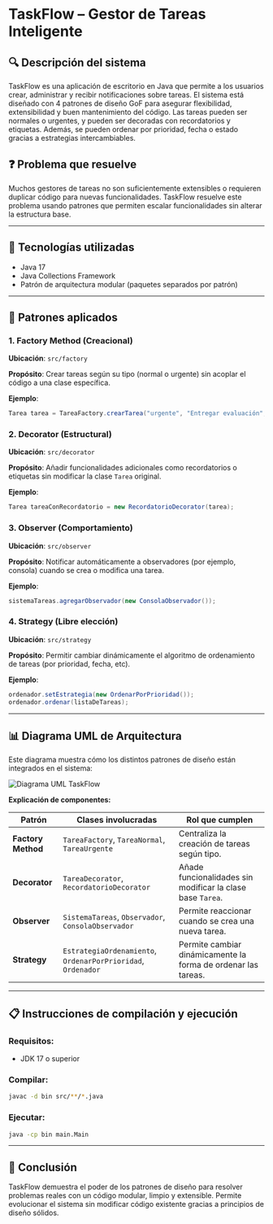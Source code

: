 # TaskFlow – Gestor de Tareas Inteligente

## 🔍 Descripción del sistema
TaskFlow es una aplicación de escritorio en Java que permite a los usuarios crear, administrar y recibir notificaciones sobre tareas. El sistema está diseñado con 4 patrones de diseño GoF para asegurar flexibilidad, extensibilidad y buen mantenimiento del código. Las tareas pueden ser normales o urgentes, y pueden ser decoradas con recordatorios y etiquetas. Además, se pueden ordenar por prioridad, fecha o estado gracias a estrategias intercambiables.

## ❓ Problema que resuelve
Muchos gestores de tareas no son suficientemente extensibles o requieren duplicar código para nuevas funcionalidades. TaskFlow resuelve este problema usando patrones que permiten escalar funcionalidades sin alterar la estructura base.

---

## 🔧 Tecnologías utilizadas
- Java 17
- Java Collections Framework
- Patrón de arquitectura modular (paquetes separados por patrón)

---

## 🔷 Patrones aplicados

### 1. Factory Method (Creacional)
**Ubicación**: `src/factory`

**Propósito**: Crear tareas según su tipo (normal o urgente) sin acoplar el código a una clase específica.

**Ejemplo**:
```java
Tarea tarea = TareaFactory.crearTarea("urgente", "Entregar evaluación", LocalDate.now());
```

### 2. Decorator (Estructural)
**Ubicación**: `src/decorator`

**Propósito**: Añadir funcionalidades adicionales como recordatorios o etiquetas sin modificar la clase `Tarea` original.

**Ejemplo**:
```java
Tarea tareaConRecordatorio = new RecordatorioDecorator(tarea);
```

### 3. Observer (Comportamiento)
**Ubicación**: `src/observer`

**Propósito**: Notificar automáticamente a observadores (por ejemplo, consola) cuando se crea o modifica una tarea.

**Ejemplo**:
```java
sistemaTareas.agregarObservador(new ConsolaObservador());
```

### 4. Strategy (Libre elección)
**Ubicación**: `src/strategy`

**Propósito**: Permitir cambiar dinámicamente el algoritmo de ordenamiento de tareas (por prioridad, fecha, etc).

**Ejemplo**:
```java
ordenador.setEstrategia(new OrdenarPorPrioridad());
ordenador.ordenar(listaDeTareas);
```

---

## 📊 Diagrama UML de Arquitectura

Este diagrama muestra cómo los distintos patrones de diseño están integrados en el sistema:

![Diagrama UML TaskFlow](img/uml_diagrama.png)

**Explicación de componentes:**

| Patrón           | Clases involucradas                                      | Rol que cumplen                                                        |
|------------------|-----------------------------------------------------------|------------------------------------------------------------------------|
| **Factory Method** | `TareaFactory`, `TareaNormal`, `TareaUrgente`            | Centraliza la creación de tareas según tipo.                          |
| **Decorator**     | `TareaDecorator`, `RecordatorioDecorator`                | Añade funcionalidades sin modificar la clase base `Tarea`.           |
| **Observer**      | `SistemaTareas`, `Observador`, `ConsolaObservador`       | Permite reaccionar cuando se crea una nueva tarea.                    |
| **Strategy**      | `EstrategiaOrdenamiento`, `OrdenarPorPrioridad`, `Ordenador` | Permite cambiar dinámicamente la forma de ordenar las tareas.         |

---

## 📋 Instrucciones de compilación y ejecución

### Requisitos:
- JDK 17 o superior

### Compilar:
```bash
javac -d bin src/**/*.java
```

### Ejecutar:
```bash
java -cp bin main.Main
```

---

## 🏁 Conclusión
TaskFlow demuestra el poder de los patrones de diseño para resolver problemas reales con un código modular, limpio y extensible. Permite evolucionar el sistema sin modificar código existente gracias a principios de diseño sólidos.
